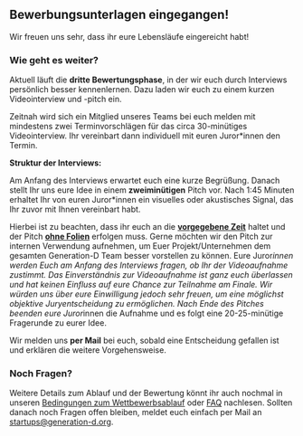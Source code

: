## Bewerbungsunterlagen eingegangen!

Wir freuen uns sehr, dass ihr eure Lebensläufe eingereicht habt!

### Wie geht es weiter?

Aktuell läuft die **dritte Bewertungsphase**, in der wir euch durch Interviews persönlich besser kennenlernen. Dazu laden wir euch zu einem kurzen Videointerview und -pitch ein.

Zeitnah wird sich ein Mitglied unseres Teams bei euch melden mit mindestens zwei Terminvorschlägen für das circa 30-minütiges Videointerview. Ihr vereinbart dann individuell mit euren Juror*innen den Termin. 

**Struktur der Interviews:**

Am Anfang des Interviews erwartet euch eine kurze Begrüßung. Danach stellt Ihr uns eure Idee in einem **zweiminütigen** Pitch vor. Nach 1:45 Minuten erhaltet Ihr von euren Juror*innen ein visuelles oder akustisches Signal, das Ihr zuvor mit Ihnen vereinbart habt. 

Hierbei ist zu beachten, dass ihr euch an die <u>**vorgegebene Zeit**</u> haltet und der Pitch <u>**ohne Folien**</u> erfolgen muss. Gerne möchten wir den Pitch zur internen Verwendung aufnehmen, um Euer Projekt/Unternehmen dem gesamten Generation-D Team besser vorstellen zu können. Eure Juror*innen werden Euch am Anfang des Interviews fragen, ob Ihr der Videoaufnahme zustimmt. Das Einverständnis zur Videoaufnahme ist ganz euch überlassen und hat keinen Einfluss auf eure Chance zur Teilnahme am Finale. Wir würden uns über eure Einwilligung jedoch sehr freuen, um eine möglichst objektive Juryentscheidung zu ermöglichen. Nach Ende des Pitches beenden eure Juror*innen die Aufnahme und es folgt eine 20-25-minütige Fragerunde zu eurer Idee. 

Wir melden uns **per Mail** bei euch, sobald eine Entscheidung gefallen ist und erklären die weitere Vorgehensweise.

### Noch Fragen?

Weitere Details zum Ablauf und der Bewertung könnt ihr auch nochmal in unseren [Bedingungen zum Wettbewerbsablauf](files/Ablauf_des_Bewerbungsprozesses_2024.pdf) oder [FAQ](https://generation-d.org/faq/) nachlesen. Sollten danach noch Fragen offen bleiben, meldet euch einfach per Mail an [startups@generation-d.org](mailto:startups@generation-d.org).
